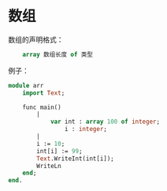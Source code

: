 
数组
============

数组的声明格式：

```pascal
	array 数组长度 of 类型
```

例子：

```pascal
module arr
	import Text;

	func main()
		|
			var int : array 100 of integer;
				i : integer;
		|
		i := 10;
		int[i] := 99;
		Text.WriteInt(int[i]);
		WriteLn
	end;
end.
```
